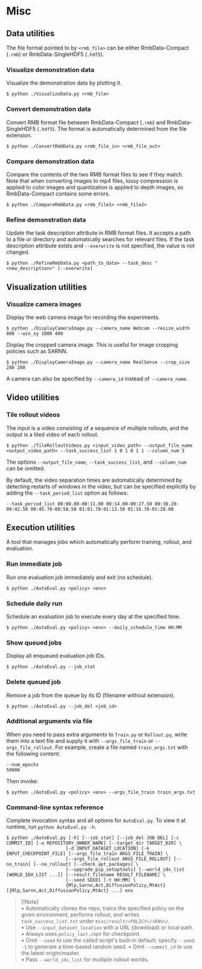# Misc

## Data utilities
The file format pointed to by `<rmb_file>` can be either RmbData-Compact (`.rmb`) or RmbData-SingleHDF5 (`.hdf5`).

### Visualize demonstration data
Visualize the demonstration data by plotting it.

```console
$ python ./VisualizeData.py <rmb_file>
```

### Convert demonstration data
Convert RMB format file between RmbData-Compact (`.rmb`) and RmbData-SingleHDF5 (`.hdf5`). The format is automatically determined from the file extension.

```console
$ python ./ConvertRmbData.py <rmb_file_in> <rmb_file_out>
```

### Compare demonstration data
Compare the contents of the two RMB format files to see if they match.
Note that when converting images to mp4 files, lossy compression is applied to color images and quantization is applied to depth images, so RmbData-Compact contains some errors.

```console
$ python ./CompareRmbData.py <rmb_file1> <rmb_file2>
```

### Refine demonstration data
Update the task description attribute in RMB format files. It accepts a path to a file or directory and automatically searches for relevant files. If the task description attribute exists and `--overwrite` is not specified, the value is not changed.

```console
$ python ./RefineRmbData.py <path_to_data> --task_desc "<new_description>" [--overwrite]
```

## Visualization utilities
### Visualize camera images
Display the web camera image for recording the experiments.
```console
$ python ./DisplayCameraImage.py --camera_name Webcam --resize_width 800 --win_xy 1000 400
```

Display the cropped camera image. This is useful for image cropping policies such as SARNN.
```console
$ python ./DisplayCameraImage.py --camera_name RealSense --crop_size 280 280
```

A camera can also be specified by `--camera_id` instead of `--camera_name`.

## Video utilities
### Tile rollout videos
The input is a video consisting of a sequence of multiple rollouts, and the output is a tiled video of each rollout.
```console
$ python ./TileRolloutVideos.py <input_video_path> --output_file_name <output_video_path> --task_success_list 1 0 1 0 1 1 --column_num 3
```
The options `--output_file_name`, `--task_success_list`, and `--column_num` can be omitted.

By default, the video separation times are automatically determined by detecting restarts of windows in the video, but can be specified explicitly by adding the `--task_period_list` option as follows:
```console
--task_period_list 00:00.00-00:11.00 00:14.00-00:27.50 00:30.20-00:42.50 00:45.70-00:58.50 01:01.70-01:13.50 01:16.70-01:28.00
```

## Execution utilities
A tool that manages jobs which automatically perform training, rollout, and evaluation.

### Run immediate job
Run one evaluation job immediately and exit (no schedule).

```console
$ python ./AutoEval.py <policy> <env>
```

### Schedule daily run
Schedule an evaluation job to execute every day at the specified time.

```console
$ python ./AutoEval.py <policy> <env> --daily_schedule_time HH:MM
```

### Show queued jobs
Display all enqueued evaluation job IDs.

```console
$ python ./AutoEval.py --job_stat
```

### Delete queued job
Remove a job from the queue by its ID (filename without extension).

```console
$ python ./AutoEval.py --job_del <job_id>
```

### Additional arguments via file
When you need to pass extra arguments to `Train.py` or `Rollout.py`, write them into a text file and supply it with `--args_file_train` or `--args_file_rollout`.
For example, create a file named `train_args.txt` with the following content:

```text
--num_epochs
50000
```

Then invoke:

```console
$ python ./AutoEval.py <policy> <env> --args_file_train train_args.txt
```

### Command-line syntax reference
Complete invocation syntax and all options for `AutoEval.py`. To view it at runtime, run `python AutoEval.py -h`.

```console
$ python ./AutoEval.py [-h] [--job_stat] [--job_del JOB_DEL] [-c COMMIT_ID] [-u REPOSITORY_OWNER_NAME] [--target_dir TARGET_DIR] \
                      [-d INPUT_DATASET_LOCATION] [-k INPUT_CHECKPOINT_FILE] [--args_file_train ARGS_FILE_TRAIN] \
                      [--args_file_rollout ARGS_FILE_ROLLOUT] [--no_train] [--no_rollout] [--check_apt_packages] \
                      [--upgrade_pip_setuptools] [--world_idx_list [WORLD_IDX_LIST ...]] [--result_filename RESULT_FILENAME] \
                      [--seed SEED] [-t HH:MM] \
                      {Mlp,Sarnn,Act,DiffusionPolicy,MtAct} [{Mlp,Sarnn,Act,DiffusionPolicy,MtAct} ...] env
```

> \[!Note]  
> • Automatically clones the repo, trains the specified policy on the given environment, performs rollout, and writes `task_success_list.txt` under `misc/result/<POLICY>/<ENV>/`.  
> • Use `--input_dataset_location` with a URL (download) or local path.  
> • Always uses `policy_last.ckpt` for checkpoint.  
> • Omit `--seed` to use the called script's built-in default; specify `--seed -1` to generate a time-based random seed.
> • Omit `--commit_id` to use the latest origin/master.  
> • Pass `--world_idx_list` for multiple rollout worlds.  
